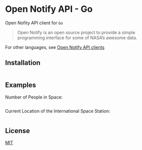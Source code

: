 # Open Notify API - Go

Open Nofity API client for `Go`

> Open Notify is an open source project to provide a simple programming interface for some of NASA’s awesome data.

For other languages, see [Open Notify API clients](https://github.com/iArmanKarimi/Open-Notify-API-clients)

## Installation

```bash

```

## Examples

Number of People in Space:

```go
```

Current Location of the International Space Station:

```go
```

## License

[MIT](https://github.com/iArmanKarimi/Open-Notify-API-go/blob/main/LICENSE)
